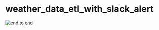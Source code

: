 # weather_data_etl_with_slack_alert
![end to end](https://github.com/teenbress/weather_data_etl_with_slack_alert/blob/master/WeatherDataETL.png)
